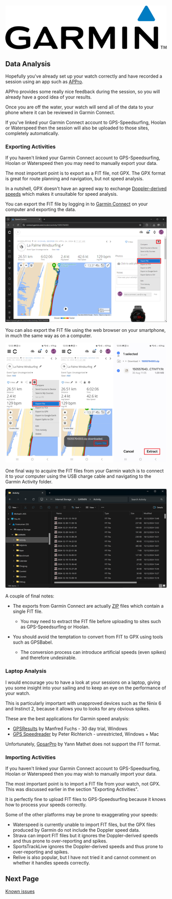 ![GP3S Logo](../img/Garmin_logo_2006.png)



## Data Analysis

Hopefully you've already set up your watch correctly and have recorded a session using an app such as [APPro](https://apps.garmin.com/apps/9567700b-6587-44be-9708-879bfc844791).

APPro provides some really nice feedback during the session, so you will already have a good idea of your results.

Once you are off the water, your watch will send all of the data to your phone where it can be reviewed in Garmin Connect.

If you've linked your Garmin Connect account to GPS-Speedsurfing, Hoolan or Waterspeed then the session will also be uploaded to those sites, completely automatically.



### Exporting Activities

If you haven't linked your Garmin Connect account to GPS-Speedsurfing, Hoolan or Waterspeed then you may need to manually export your data.

The most important point is to export as a FIT file, not GPX. The GPX format is great for route planning and navigation, but not speed analysis.

In a nutshell, GPX doesn't have an agreed way to exchange [Doppler-derived speeds](https://medium.com/@mikeg888/the-importance-of-doppler-b886b14bb65d) which makes it unsuitable for speed analysis.

You can export the FIT file by logging in to [Garmin Connect](https://connect.garmin.com/modern/activities) on your computer and exporting the data.

![export-fit](img/export-fit.png)

You can also export the FIT file using the web browser on your smartphone, in much the same way as on a computer.

![export-app-highlighted](img/export-app-highlighted.png)

One final way to acquire the FIT files from your Garmin watch is to connect it to your computer using the USB charge cable and navigating to the Garmin Activity folder.

![usb-storage](img/usb-storage.png)

A couple of final notes:

- The exports from Garmin Connect are actually [ZIP](https://en.wikipedia.org/wiki/ZIP_(file_format)) files which contain a single FIT file.
  - You may need to extract the FIT file before uploading to sites such as GPS-Speedsurfing or Hoolan.

- You should avoid the temptation to convert from FIT to GPX using tools such as GPSBabel.
  - The conversion process can introduce artificial speeds (even spikes) and therefore undesirable.



### Laptop Analysis

I would encourage you to have a look at your sessions on a laptop, giving you some insight into your sailing and to keep an eye on the performance of your watch.

This is particularly important with unapproved devices such as the fēnix 6 and Instinct 2, because it allows you to looks for any obvious spikes.

These are the best applications for Garmin speed analysis:

- [GPSResults](https://www.gps-speed.com/download_e.html) by Manfred Fuchs - 30 day trial, Windows
- [GPS Speedreader](https://github.com/prichterich/GPS-Speedreader/) by Peter Richterich - unrestricted, Windows + Mac

Unfortunately, [GpsarPro](http://gpsactionreplay.free.fr/index.php?menu=2) by Yann Mathet does not support the FIT format.



### Importing Activities

If you haven't linked your Garmin Connect account to GPS-Speedsurfing, Hoolan or Waterspeed then you may wish to manually import your data.

The most important point is to import a FIT file from your watch, not GPX. This was discussed earlier in the section "Exporting Activities".

It is perfectly fine to upload FIT files to GPS-Speedsurfing because it knows how to process your speeds correctly.

Some of the other platforms may be prone to exaggerating your speeds:

- Waterspeed is currently unable to import FIT files, but the GPX files produced by Garmin do not include the Doppler speed data.
- Strava can import FIT files but it ignores the Doppler-derived speeds and thus prone to over-reporting and spikes.
- SportsTrackLive ignores the Doppler-derived speeds and thus prone to over-reporting and spikes.
- Relive is also popular, but I have not tried it and cannot comment on whether it handles speeds correctly.



## Next Page

[Known issues](../issues/README.md)
